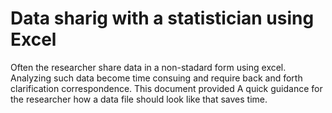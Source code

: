 # Data sharig with a statistician using Excel
Often the researcher share data in a non-stadard form using excel. Analyzing such data become time consuing and require back and forth clarification correspondence. This document provided A quick guidance for the researcher how a data file should look like that saves time. 
